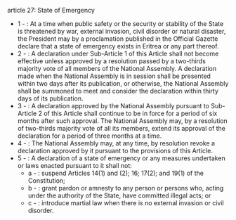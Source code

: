 article 27: State of Emergency

<ul>
			<li>1 - : At a time when public safety or the security or stability of the State is threatened by war, external invasion, civil disorder or natural disaster, the President may by a proclamation published in the Official Gazette declare that a state of emergency exists in Eritrea or any part thereof.<ul>
			</ul></li>			<li>2 - : A declaration under Sub-Article 1 of this Article shall not become effective unless approved by a resolution passed by a two-thirds majority vote of all members of the National Assembly. A declaration made when the National Assembly is in session shall be presented within two days after its publication, or otherwise, the National Assembly shall be summoned to meet and consider the declaration within thirty days of its publication.<ul>
			</ul></li>			<li>3 - : A declaration approved by the National Assembly pursuant to Sub-Article 2 of this Article shall continue to be in force for a period of six months after such approval. The National
Assembly may, by a resolution of two-thirds majority vote of all its members, extend its approval of the declaration for a period of three months at a time.<ul>
			</ul></li>			<li>4 - : The National Assembly may, at any time, by resolution revoke a declaration approved by it pursuant to the provisions of this Article.<ul>
			</ul></li>			<li>5 - : A declaration of a state of emergency or any measures undertaken or laws enacted pursuant to it shall not:<ul>
						<li>a - : suspend Articles 14(1) and (2); 16; 17(2); and 19(1) of the Constitution;<ul>
						</ul></li>						<li>b - : grant pardon or amnesty to any person or persons who, acting under the authority of the State, have committed illegal acts; or<ul>
						</ul></li>						<li>c - : introduce martial law when there is no external invasion or civil disorder.<ul>
						</ul></li>			</ul></li></ul>